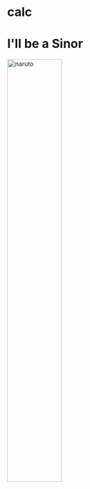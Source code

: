 # calc


<h1>I'll be a Sinor</h1>
<img src='https://i.pinimg.com/736x/60/1b/04/601b0478fe7f09eda50d8e478f847e58.jpg' title='I'll be a Signor' alt='naruto' width='50%'>
